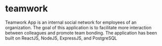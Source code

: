 # teamwork
Teamwork App is an internal social network for employees of an organization. The goal of this application is to facilitate more interaction between colleagues and promote team bonding. The application has been built on ReactJS, NodeJS, ExpressJS, and PostgreSQL
